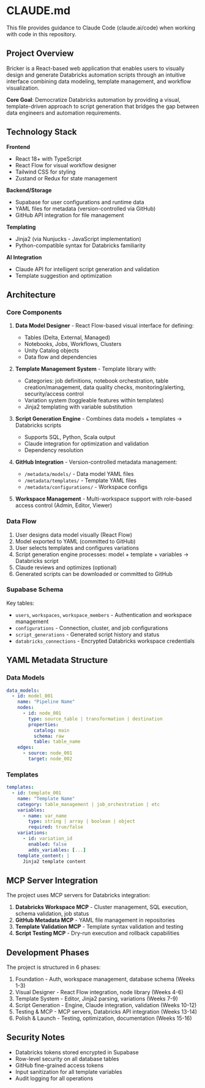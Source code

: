 # CLAUDE.md

This file provides guidance to Claude Code (claude.ai/code) when working with code in this repository.

## Project Overview

Bricker is a React-based web application that enables users to visually design and generate Databricks automation scripts through an intuitive interface combining data modeling, template management, and workflow visualization.

**Core Goal**: Democratize Databricks automation by providing a visual, template-driven approach to script generation that bridges the gap between data engineers and automation requirements.

## Technology Stack

**Frontend**
- React 18+ with TypeScript
- React Flow for visual workflow designer
- Tailwind CSS for styling
- Zustand or Redux for state management

**Backend/Storage**
- Supabase for user configurations and runtime data
- YAML files for metadata (version-controlled via GitHub)
- GitHub API integration for file management

**Templating**
- Jinja2 (via Nunjucks - JavaScript implementation)
- Python-compatible syntax for Databricks familiarity

**AI Integration**
- Claude API for intelligent script generation and validation
- Template suggestion and optimization

## Architecture

### Core Components

1. **Data Model Designer** - React Flow-based visual interface for defining:
   - Tables (Delta, External, Managed)
   - Notebooks, Jobs, Workflows, Clusters
   - Unity Catalog objects
   - Data flow and dependencies

2. **Template Management System** - Template library with:
   - Categories: job definitions, notebook orchestration, table creation/management, data quality checks, monitoring/alerting, security/access control
   - Variation system (toggleable features within templates)
   - Jinja2 templating with variable substitution

3. **Script Generation Engine** - Combines data models + templates → Databricks scripts
   - Supports SQL, Python, Scala output
   - Claude integration for optimization and validation
   - Dependency resolution

4. **GitHub Integration** - Version-controlled metadata management:
   - `/metadata/models/` - Data model YAML files
   - `/metadata/templates/` - Template YAML files
   - `/metadata/configurations/` - Workspace configs

5. **Workspace Management** - Multi-workspace support with role-based access control (Admin, Editor, Viewer)

### Data Flow

1. User designs data model visually (React Flow)
2. Model exported to YAML (committed to GitHub)
3. User selects templates and configures variations
4. Script generation engine processes: model + template + variables → Databricks script
5. Claude reviews and optimizes (optional)
6. Generated scripts can be downloaded or committed to GitHub

### Supabase Schema

Key tables:
- `users`, `workspaces`, `workspace_members` - Authentication and workspace management
- `configurations` - Connection, cluster, and job configurations
- `script_generations` - Generated script history and status
- `databricks_connections` - Encrypted Databricks workspace credentials

## YAML Metadata Structure

### Data Models
```yaml
data_models:
  - id: model_001
    name: "Pipeline Name"
    nodes:
      - id: node_001
        type: source_table | transformation | destination
        properties:
          catalog: main
          schema: raw
          table: table_name
    edges:
      - source: node_001
        target: node_002
```

### Templates
```yaml
templates:
  - id: template_001
    name: "Template Name"
    category: table_management | job_orchestration | etc
    variables:
      - name: var_name
        type: string | array | boolean | object
        required: true/false
    variations:
      - id: variation_id
        enabled: false
        adds_variables: [...]
    template_content: |
      Jinja2 template content
```

## MCP Server Integration

The project uses MCP servers for Databricks integration:

1. **Databricks Workspace MCP** - Cluster management, SQL execution, schema validation, job status
2. **GitHub Metadata MCP** - YAML file management in repositories
3. **Template Validation MCP** - Template syntax validation and testing
4. **Script Testing MCP** - Dry-run execution and rollback capabilities

## Development Phases

The project is structured in 6 phases:
1. Foundation - Auth, workspace management, database schema (Weeks 1-3)
2. Visual Designer - React Flow integration, node library (Weeks 4-6)
3. Template System - Editor, Jinja2 parsing, variations (Weeks 7-9)
4. Script Generation - Engine, Claude integration, validation (Weeks 10-12)
5. Testing & MCP - MCP servers, Databricks API integration (Weeks 13-14)
6. Polish & Launch - Testing, optimization, documentation (Weeks 15-16)

## Security Notes

- Databricks tokens stored encrypted in Supabase
- Row-level security on all database tables
- GitHub fine-grained access tokens
- Input sanitization for all template variables
- Audit logging for all operations
